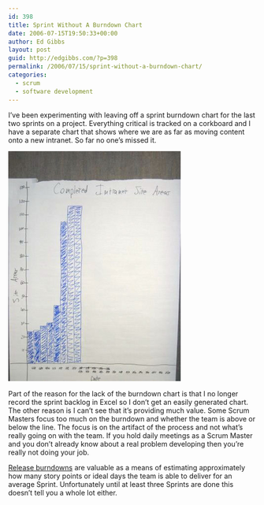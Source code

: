 ```yaml
---
id: 398
title: Sprint Without A Burndown Chart
date: 2006-07-15T19:50:33+00:00
author: Ed Gibbs
layout: post
guid: http://edgibbs.com/?p=398
permalink: /2006/07/15/sprint-without-a-burndown-chart/
categories:
  - scrum
  - software development
---
```

I&#8217;ve been experimenting with leaving off a sprint burndown chart for the last two sprints on a project. Everything critical is tracked on a corkboard and I have a separate chart that shows where we are as far as moving content onto a new intranet. So far no one&#8217;s missed it.

![](/images/intranet_site_areas_chart.jpg)

Part of the reason for the lack of the burndown chart is that I no longer record the sprint backlog in Excel so I don&#8217;t get an easily generated chart. The other reason is I can&#8217;t see that it&#8217;s providing much value. Some Scrum Masters focus too much on the burndown and whether the team is above or below the line. The focus is on the artifact of the process and not what&#8217;s really going on with the team. If you hold daily meetings as a Scrum Master and you don&#8217;t already know about a real problem developing then you&#8217;re really not doing your job.

[Release burndowns](http://www.mountaingoatsoftware.com/scrum/burndown.php) are valuable as a means of estimating approximately how many story points or ideal days the team is able to deliver for an average Sprint. Unfortunately until at least three Sprints are done this doesn&#8217;t tell you a whole lot either.